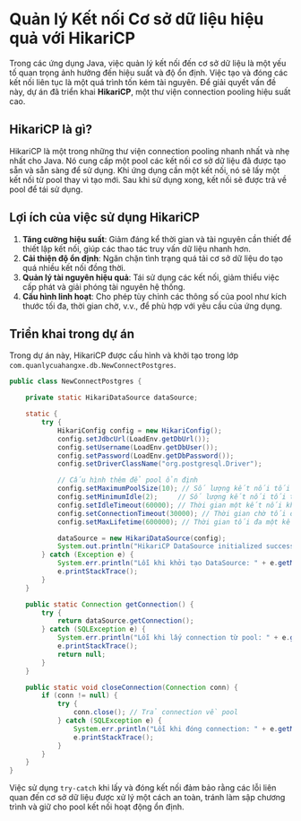 # Quản lý Kết nối Cơ sở dữ liệu hiệu quả với HikariCP

Trong các ứng dụng Java, việc quản lý kết nối đến cơ sở dữ liệu là một yếu tố quan trọng ảnh hưởng đến hiệu suất và độ ổn định. Việc tạo và đóng các kết nối liên tục là một quá trình tốn kém tài nguyên. Để giải quyết vấn đề này, dự án đã triển khai **HikariCP**, một thư viện connection pooling hiệu suất cao.

## HikariCP là gì?

HikariCP là một trong những thư viện connection pooling nhanh nhất và nhẹ nhất cho Java. Nó cung cấp một pool các kết nối cơ sở dữ liệu đã được tạo sẵn và sẵn sàng để sử dụng. Khi ứng dụng cần một kết nối, nó sẽ lấy một kết nối từ pool thay vì tạo mới. Sau khi sử dụng xong, kết nối sẽ được trả về pool để tái sử dụng.

## Lợi ích của việc sử dụng HikariCP

1.  **Tăng cường hiệu suất**: Giảm đáng kể thời gian và tài nguyên cần thiết để thiết lập kết nối, giúp các thao tác truy vấn dữ liệu nhanh hơn.
2.  **Cải thiện độ ổn định**: Ngăn chặn tình trạng quá tải cơ sở dữ liệu do tạo quá nhiều kết nối đồng thời.
3.  **Quản lý tài nguyên hiệu quả**: Tái sử dụng các kết nối, giảm thiểu việc cấp phát và giải phóng tài nguyên hệ thống.
4.  **Cấu hình linh hoạt**: Cho phép tùy chỉnh các thông số của pool như kích thước tối đa, thời gian chờ, v.v., để phù hợp với yêu cầu của ứng dụng.

## Triển khai trong dự án

Trong dự án này, HikariCP được cấu hình và khởi tạo trong lớp `com.quanlycuahangxe.db.NewConnectPostgres`.

```java
public class NewConnectPostgres {

    private static HikariDataSource dataSource;

    static {
        try {
            HikariConfig config = new HikariConfig();
            config.setJdbcUrl(LoadEnv.getDbUrl());
            config.setUsername(LoadEnv.getDbUser());
            config.setPassword(LoadEnv.getDbPassword());
            config.setDriverClassName("org.postgresql.Driver");

            // Cấu hình thêm để pool ổn định
            config.setMaximumPoolSize(10); // Số lượng kết nối tối đa trong pool
            config.setMinimumIdle(2);     // Số lượng kết nối tối thiểu luôn duy trì trong pool
            config.setIdleTimeout(60000); // Thời gian một kết nối không hoạt động có thể tồn tại trong pool (ms)
            config.setConnectionTimeout(30000); // Thời gian chờ tối đa để lấy một kết nối từ pool (ms)
            config.setMaxLifetime(600000); // Thời gian tối đa một kết nối có thể tồn tại trong pool (ms)

            dataSource = new HikariDataSource(config);
            System.out.println("HikariCP DataSource initialized successfully.");
        } catch (Exception e) {
            System.err.println("Lỗi khi khởi tạo DataSource: " + e.getMessage());
            e.printStackTrace();
        }
    }

    public static Connection getConnection() {
        try {
            return dataSource.getConnection();
        } catch (SQLException e) {
            System.err.println("Lỗi khi lấy connection từ pool: " + e.getMessage());
            e.printStackTrace();
            return null;
        }
    }

    public static void closeConnection(Connection conn) {
        if (conn != null) {
            try {
                conn.close(); // Trả connection về pool
            } catch (SQLException e) {
                System.err.println("Lỗi khi đóng connection: " + e.getMessage());
                e.printStackTrace();
            }
        }
    }
}
```

Việc sử dụng `try-catch` khi lấy và đóng kết nối đảm bảo rằng các lỗi liên quan đến cơ sở dữ liệu được xử lý một cách an toàn, tránh làm sập chương trình và giữ cho pool kết nối hoạt động ổn định.
